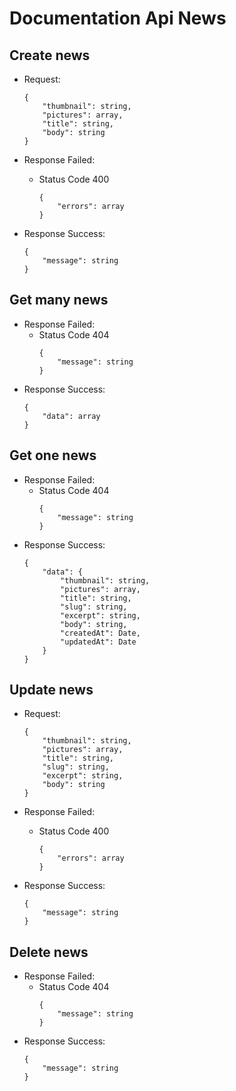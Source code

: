 # Documentation Api News

## Create news
- Request:
    ``` 
    { 
        "thumbnail": string,
        "pictures": array,
        "title": string,
        "body": string
    } 
    ```
    
- Response Failed:
    - Status Code 400
        ``` 
        { 
            "errors": array
        } 
        ```
- Response Success:
    ``` 
    { 
        "message": string
    } 
    ```
    
## Get many news
- Response Failed:
    - Status Code 404
        ``` 
        { 
            "message": string
        } 
        ```
- Response Success:
    ``` 
    { 
        "data": array
    } 
    ```
    
## Get one news
- Response Failed:
    - Status Code 404
        ``` 
        { 
            "message": string
        } 
        ```
- Response Success:
    ``` 
    { 
        "data": {
            "thumbnail": string,
            "pictures": array,
            "title": string,
            "slug": string,
            "excerpt": string,
            "body": string,
            "createdAt": Date,
            "updatedAt": Date
        }
    } 
    ```
    
## Update news
- Request:
    ``` 
    { 
        "thumbnail": string,
        "pictures": array,
        "title": string,
        "slug": string,
        "excerpt": string,
        "body": string
    } 
    ```
- Response Failed:
    - Status Code 400
        ``` 
        { 
            "errors": array
        } 
        ```
    
- Response Success:
    ``` 
    { 
        "message": string
    } 
    ```
    
## Delete news
- Response Failed:
    - Status Code 404
        ``` 
        { 
            "message": string
        } 
        ```
- Response Success:
    ``` 
    { 
        "message": string
    } 
    ```
    
    